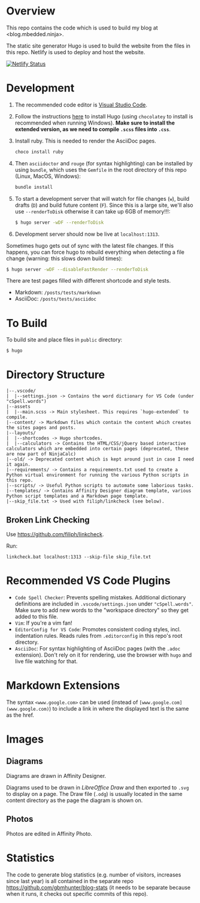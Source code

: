 # Overview

This repo contains the code which is used to build my blog at <blog.mbedded.ninja>.

The static site generator Hugo is used to build the website from the files in this repo. Netlify is used to deploy and host the website.

[![Netlify Status](https://api.netlify.com/api/v1/badges/3983d7b2-7481-4caa-9874-1ce1a3e82369/deploy-status)](https://app.netlify.com/sites/blog-mbedded-ninja/deploys)

# Development

1. The recommended code editor is [Visual Studio Code](https://code.visualstudio.com/).

1. Follow the instructions [here](https://gohugo.io/getting-started/installing) to install Hugo (using `chocolatey` to install is recommended when running Windows). **Make sure to install the extended version, as we need to compile `.scss` files into `.css`**.

1. Install ruby. This is needed to render the AsciiDoc pages.

    ```powershell
    choco install ruby
    ```

1. Then `asciidoctor` and `rouge` (for syntax highlighting) can be installed by using `bundle`, which uses the `Gemfile` in the root directory of this repo (Linux, MacOS, Windows):

    ```sh
    bundle install
    ```

1. To start a development server that will watch for file changes (`w`), build drafts (`D`) and build future content (`F`). Since this is a large site, we'll also use `--renderToDisk` otherwise it can take up 6GB of memory!!!:

    ```sh
    $ hugo server -wDF --renderToDisk
    ```

1. Development server should now be live at `localhost:1313`.

Sometimes hugo gets out of sync with the latest file changes. If this happens, you can force hugo to rebuild everything when detecting a file change (warning: this slows down build times):

```sh
$ hugo server -wDF --disableFastRender --renderToDisk
```

There are test pages filled with different shortcode and style tests.

* Markdown: `/posts/tests/markdown`
* AsciiDoc: `/posts/tests/asciidoc`

# To Build

To build site and place files in `public` directory:

```sh
$ hugo
```

# Directory Structure

```text
|--.vscode/
|  |--settings.json -> Contains the word dictionary for VS Code (under "cSpell.words")
|--assets
|  |--main.scss -> Main stylesheet. This requires `hugo-extended` to compile.
|--content/ -> Markdown files which contain the content which creates the sites pages and posts.
|--layouts/
|  |--shortcodes -> Hugo shortcodes.
|  |--calculators -> Contains the HTML/CSS/jQuery based interactive calculators which are embedded into certain pages (deprecated, these are now part of NinjaCalc)
|--old/ -> Deprecated content which is kept around just in case I need it again.
|--requirements/ -> Contains a requirements.txt used to create a Python virtual environment for running the various Python scripts in this repo.
|--scripts/ -> Useful Python scripts to automate some laborious tasks.
|--templates/ -> Contains Affinity Designer diagram template, various Python script templates and a Markdown page template.
|--skip_file.txt -> Used with filiph/linkcheck (see below).
```

## Broken Link Checking

Use https://github.com/filiph/linkcheck.

Run:

```
linkcheck.bat localhost:1313 --skip-file skip_file.txt
```

# Recommended VS Code Plugins

* `Code Spell Checker`: Prevents spelling mistakes. Additional dictionary definitions are included in `.vscode/settings.json` under `"cSpell.words"`. Make sure to add new words to the "workspace directory" so they get added to this file.
* `Vim`: If you're a vim fan!
* `EditorConfig for VS Code`: Promotes consistent coding styles, incl. indentation rules. Reads rules from `.editorconfig` in this repo's root directory.
* `AsciiDoc`: For syntax highlighting of AsciiDoc pages (with the `.adoc` extension). Don't rely on it for rendering, use the browser with `hugo` and live file watching for that.

# Markdown Extensions

The syntax `<www.google.com>` can be used (instead of `[www.google.com](www.google.com)`) to include a link in where the displayed text is the same as the href.

# Images

## Diagrams

Diagrams are drawn in Affinity Designer.

Diagrams used to be drawn in _LibreOffice Draw_ and then exported to `.svg` to display on a page. The Draw file (`.odg`) is usually located in the same content directory as the page the diagram is shown on.

## Photos

Photos are edited in Affinity Photo. 

# Statistics

The code to generate blog statistics (e.g. number of visitors, increases since last year) is all contained in the separate repo <https://github.com/gbmhunter/blog-stats> (it needs to be separate because when it runs, it checks out specific commits of this repo).
